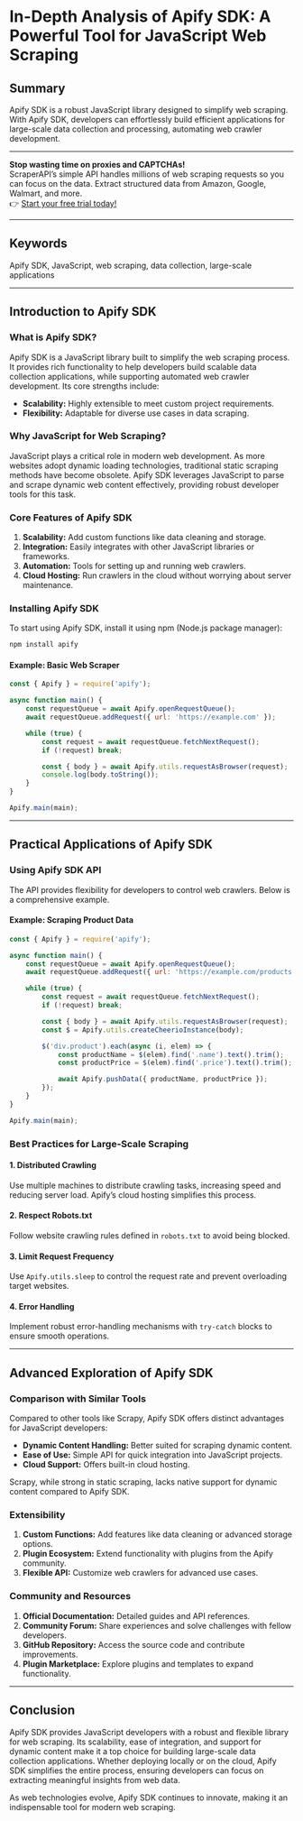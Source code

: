 
# In-Depth Analysis of Apify SDK: A Powerful Tool for JavaScript Web Scraping

## Summary

Apify SDK is a robust JavaScript library designed to simplify web scraping. With Apify SDK, developers can effortlessly build efficient applications for large-scale data collection and processing, automating web crawler development.

---

**Stop wasting time on proxies and CAPTCHAs!**  
ScraperAPI’s simple API handles millions of web scraping requests so you can focus on the data. Extract structured data from Amazon, Google, Walmart, and more.  
👉 [Start your free trial today!](https://www.scraperapi.com/?fp_ref=coupons)

---

## Keywords

Apify SDK, JavaScript, web scraping, data collection, large-scale applications

---

## Introduction to Apify SDK

### What is Apify SDK?

Apify SDK is a JavaScript library built to simplify the web scraping process. It provides rich functionality to help developers build scalable data collection applications, while supporting automated web crawler development. Its core strengths include:

- **Scalability:** Highly extensible to meet custom project requirements.
- **Flexibility:** Adaptable for diverse use cases in data scraping.

### Why JavaScript for Web Scraping?

JavaScript plays a critical role in modern web development. As more websites adopt dynamic loading technologies, traditional static scraping methods have become obsolete. Apify SDK leverages JavaScript to parse and scrape dynamic web content effectively, providing robust developer tools for this task.

### Core Features of Apify SDK

1. **Scalability:** Add custom functions like data cleaning and storage.
2. **Integration:** Easily integrates with other JavaScript libraries or frameworks.
3. **Automation:** Tools for setting up and running web crawlers.
4. **Cloud Hosting:** Run crawlers in the cloud without worrying about server maintenance.

### Installing Apify SDK

To start using Apify SDK, install it using npm (Node.js package manager):

```bash
npm install apify
```

#### Example: Basic Web Scraper

```javascript
const { Apify } = require('apify');

async function main() {
    const requestQueue = await Apify.openRequestQueue();
    await requestQueue.addRequest({ url: 'https://example.com' });

    while (true) {
        const request = await requestQueue.fetchNextRequest();
        if (!request) break;

        const { body } = await Apify.utils.requestAsBrowser(request);
        console.log(body.toString());
    }
}

Apify.main(main);
```

---

## Practical Applications of Apify SDK

### Using Apify SDK API

The API provides flexibility for developers to control web crawlers. Below is a comprehensive example.

#### Example: Scraping Product Data

```javascript
const { Apify } = require('apify');

async function main() {
    const requestQueue = await Apify.openRequestQueue();
    await requestQueue.addRequest({ url: 'https://example.com/products' });

    while (true) {
        const request = await requestQueue.fetchNextRequest();
        if (!request) break;

        const { body } = await Apify.utils.requestAsBrowser(request);
        const $ = Apify.utils.createCheerioInstance(body);

        $('div.product').each(async (i, elem) => {
            const productName = $(elem).find('.name').text().trim();
            const productPrice = $(elem).find('.price').text().trim();

            await Apify.pushData({ productName, productPrice });
        });
    }
}

Apify.main(main);
```

### Best Practices for Large-Scale Scraping

#### 1. Distributed Crawling
Use multiple machines to distribute crawling tasks, increasing speed and reducing server load. Apify’s cloud hosting simplifies this process.

#### 2. Respect Robots.txt
Follow website crawling rules defined in `robots.txt` to avoid being blocked.

#### 3. Limit Request Frequency
Use `Apify.utils.sleep` to control the request rate and prevent overloading target websites.

#### 4. Error Handling
Implement robust error-handling mechanisms with `try-catch` blocks to ensure smooth operations.

---

## Advanced Exploration of Apify SDK

### Comparison with Similar Tools

Compared to other tools like Scrapy, Apify SDK offers distinct advantages for JavaScript developers:

- **Dynamic Content Handling:** Better suited for scraping dynamic content.
- **Ease of Use:** Simple API for quick integration into JavaScript projects.
- **Cloud Support:** Offers built-in cloud hosting.

Scrapy, while strong in static scraping, lacks native support for dynamic content compared to Apify SDK.

### Extensibility

1. **Custom Functions:** Add features like data cleaning or advanced storage options.
2. **Plugin Ecosystem:** Extend functionality with plugins from the Apify community.
3. **Flexible API:** Customize web crawlers for advanced use cases.

### Community and Resources

1. **Official Documentation:** Detailed guides and API references.
2. **Community Forum:** Share experiences and solve challenges with fellow developers.
3. **GitHub Repository:** Access the source code and contribute improvements.
4. **Plugin Marketplace:** Explore plugins and templates to expand functionality.

---

## Conclusion

Apify SDK provides JavaScript developers with a robust and flexible library for web scraping. Its scalability, ease of integration, and support for dynamic content make it a top choice for building large-scale data collection applications. Whether deploying locally or on the cloud, Apify SDK simplifies the entire process, ensuring developers can focus on extracting meaningful insights from web data.

As web technologies evolve, Apify SDK continues to innovate, making it an indispensable tool for modern web scraping.
